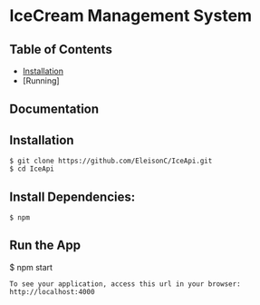 # IceCream Management System


## Table of Contents

- [Installation ](#Installation)
- [Running]
 

## Documentation


## Installation
```
$ git clone https://github.com/EleisonC/IceApi.git
$ cd IceApi
```
## Install Dependencies:
```
$ npm 
```

## Run the App

$ npm start
```
To see your application, access this url in your browser: http://localhost:4000
```
